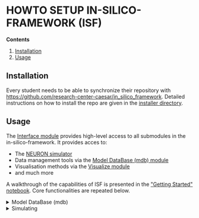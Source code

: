 # HOWTO SETUP IN-SILICO-FRAMEWORK (ISF)

**Contents**

1. [Installation](#Installation)
2. [Usage](#Usage)

## Installation

Every student needs to be able to synchronize their repository with https://github.com/research-center-caesar/in_silico_framework. Detailed instructions on how to install the repo are given in the [installer directory](./Installer/).


## Usage

The [Interface module](./Interface.py) provides high-level access to all submodules in the in-silico-framework. It provides acces to:
- The [NEURON simulator](https://www.neuron.yale.edu/neuron/)
- Data management tools via the [Model DataBase (mdb) module](./model_data_base/)
- Visualisation methods via the [Visualize module](./visualize/)
- and much more

A walkthrough of the capabilities of ISF is presented in the ["Getting Started" notebook](./getting_started/getting_started.ipynb). Core functionalities are repeated below.

<details>
	<summary>
		Model DataBase (mdb)
	</summary>

	### Model DataBase (mdb)

	```python
	import Interface as I
	I.ModelDataBase # main class of model_data_base
	I.mdb_init_simrun_general.init # default method to initialize a model data base with existing simulation results
	I.mdb_init_simrun_general.optimize # converts the data to speed optimized compressed binary format
	```
</details>

<details>
	<summary>
		Simulating
	</summary>
	### Simulating

	Running a simulation requires 3 things to be defined
	1. A neuron morphology (hoc-morphology)
	2. A biophysical description of the neuron morphology, i.e. the ion-channel distribution (parameter file)
	3. Some input (current injection, synaptic input ...)

	Creating a neuron to simulate on is done by means of parsing a parameter file (`.param` file) with [Single Cell Parser (scp)](./single_cell_parser/). This parameter file is read in as a nested dictionary that contains the biophysical parameters and the filename of a morphology file (`.hoc` file).

	Defining a cell can be done as such:
	```python
	import Interface as I
	parameter_file = I.os.path.join("<filename>.param")
	cell_parameters = I.scp.build_parameters(parameter_file) # this is the main method to load in parameterfiles
	cell = I.scp.create_cell(cell_parameters.neuron)
	```

	Running a simulation on the previously defined cell can be done like so:
	```python
	import neuron
	h = neuron.h  # NEURON's python API
	# let's define a pipette at the some
	iclamp = h.IClamp(0.5, sec=cell.soma)
	iclamp.delay = 150 # give the cell 150 ms to reach steady state
	iclamp.dur = 5 # duration: 5ms rectangular pulse
	amplitudes = [0.619, 0.793, 1.507] # amplitudes in nA
	for amp in amplitudes:
		iclamp.amp = amp  # set the amplitude
		I.scp.init_neuron_run(cell_parameters.sim)  # run the simulation
	```
[](./etc/Figures/VoltageResponse.png)
</details>